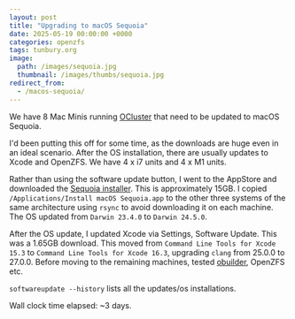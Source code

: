 ```yaml
---
layout: post
title: "Upgrading to macOS Sequoia"
date: 2025-05-19 00:00:00 +0000
categories: openzfs
tags: tunbury.org
image:
  path: /images/sequoia.jpg
  thumbnail: /images/thumbs/sequoia.jpg
redirect_from:
  - /macos-sequoia/
---
```


We have 8 Mac Minis running [OCluster](https://github.com/ocurrent/ocluster) that need to be updated to macOS Sequoia.

I'd been putting this off for some time, as the downloads are huge even in an ideal scenario. After the OS installation, there are usually updates to Xcode and OpenZFS. We have 4 x i7 units and 4 x M1 units.

Rather than using the software update button, I went to the AppStore and downloaded the [Sequoia installer](https://support.apple.com/en-gb/102662). This is approximately 15GB. I copied `/Applications/Install macOS Sequoia.app` to the other three systems of the same architecture using `rsync` to avoid downloading it on each machine. The OS updated from `Darwin 23.4.0` to `Darwin 24.5.0`.

After the OS update, I updated Xcode via Settings, Software Update. This was a 1.65GB download. This moved from `Command Line Tools for Xcode 15.3` to `Command Line Tools for Xcode 16.3`, upgrading `clang` from 25.0.0 to 27.0.0. Before moving to the remaining machines, tested [obuilder](https://github.com/ocurrent/obuilder), OpenZFS etc.

`softwareupdate --history` lists all the updates/os installations.

Wall clock time elapsed: ~3 days.
